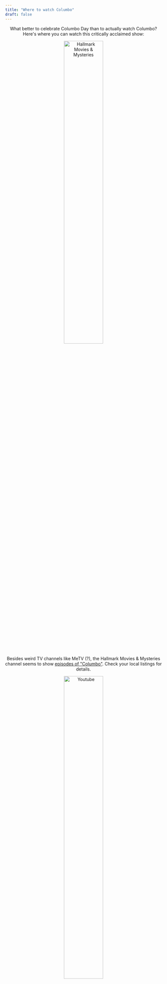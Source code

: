 ```yaml
---
title: "Where to watch Columbo"
draft: false
---
```


<center>
What better to celebrate Columbo Day than to actually watch Columbo? Here's where you can watch this critically acclaimed show:<p>

<img src="img/hallmark.png" alt="Hallmark Movies & Mysteries" style="width:50%;height:50%"/><br /><br />

Besides weird TV channels like MeTV (?), the Hallmark Movies & Mysteries channel seems to show [episodes of "Columbo"](http://www.hallmarkmoviesandmysteries.com/search?q=columbo). Check your local listings for details.<p>

<img src="img/youtube.svg" alt="Youtube" style="width:50%;height:50%"/><br /><br />

Although it seems like full episode clips are taken down for copyright issues, there are plenty of classic "Columbo" clips on Youtube! Just search for "columbo" to watch!<p>

<img src="img/netflix.jpg" alt="Netflix" style="width:40%;height:40%"/><br /><br />
"Columbo" is only available through Netflix on DVD so by the time you're reading this it's probably too late to get it for Columbo Day. Maybe you live close to a Netflix distribution center and can drive over there?<p>

<img src="img/blockbuster.png" alt="Blockbuster" style="width:30%;height:30%"/><br /><br />
Don't you sort of wish Blockbuster was still around? Would've been nice to be able to drive over to your local store and rent a few seasons :(

<h2>Other stores?</h2>
Maybe your local store will sell you a DVD of the show? If you know of a good lead, let us know at <a href="mailto:columboday@aol.com">columboday@aol.com</a>!
